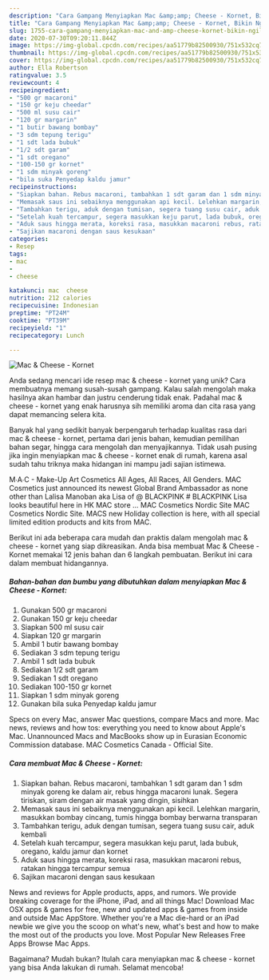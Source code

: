 ```yaml
---
description: "Cara Gampang Menyiapkan Mac &amp;amp; Cheese - Kornet, Bikin Ngiler"
title: "Cara Gampang Menyiapkan Mac &amp;amp; Cheese - Kornet, Bikin Ngiler"
slug: 1755-cara-gampang-menyiapkan-mac-and-amp-cheese-kornet-bikin-ngiler
date: 2020-07-30T09:20:11.844Z
image: https://img-global.cpcdn.com/recipes/aa51779b82500930/751x532cq70/mac-cheese-kornet-foto-resep-utama.jpg
thumbnail: https://img-global.cpcdn.com/recipes/aa51779b82500930/751x532cq70/mac-cheese-kornet-foto-resep-utama.jpg
cover: https://img-global.cpcdn.com/recipes/aa51779b82500930/751x532cq70/mac-cheese-kornet-foto-resep-utama.jpg
author: Ella Robertson
ratingvalue: 3.5
reviewcount: 4
recipeingredient:
- "500 gr macaroni"
- "150 gr keju cheedar"
- "500 ml susu cair"
- "120 gr margarin"
- "1 butir bawang bombay"
- "3 sdm tepung terigu"
- "1 sdt lada bubuk"
- "1/2 sdt garam"
- "1 sdt oregano"
- "100-150 gr kornet"
- "1 sdm minyak goreng"
- "bila suka Penyedap kaldu jamur"
recipeinstructions:
- "Siapkan bahan. Rebus macaroni, tambahkan 1 sdt garam dan 1 sdm minyak goreng ke dalam air, rebus hingga macaroni lunak. Segera tiriskan, siram dengan air masak yang dingin, sisihkan"
- "Memasak saus ini sebaiknya menggunakan api kecil. Lelehkan margarin, masukkan bombay cincang, tumis hingga bombay berwarna transparan"
- "Tambahkan terigu, aduk dengan tumisan, segera tuang susu cair, aduk kembali"
- "Setelah kuah tercampur, segera masukkan keju parut, lada bubuk, oregano, kaldu jamur dan kornet"
- "Aduk saus hingga merata, koreksi rasa, masukkan macaroni rebus, ratakan hingga tercampur semua"
- "Sajikan macaroni dengan saus kesukaan"
categories:
- Resep
tags:
- mac
- 
- cheese

katakunci: mac  cheese 
nutrition: 212 calories
recipecuisine: Indonesian
preptime: "PT24M"
cooktime: "PT39M"
recipeyield: "1"
recipecategory: Lunch

---
```



![Mac &amp; Cheese - Kornet](https://img-global.cpcdn.com/recipes/aa51779b82500930/751x532cq70/mac-cheese-kornet-foto-resep-utama.jpg)

Anda sedang mencari ide resep mac &amp; cheese - kornet yang unik? Cara membuatnya memang susah-susah gampang. Kalau salah mengolah maka hasilnya akan hambar dan justru cenderung tidak enak. Padahal mac &amp; cheese - kornet yang enak harusnya sih memiliki aroma dan cita rasa yang dapat memancing selera kita.

Banyak hal yang sedikit banyak berpengaruh terhadap kualitas rasa dari mac &amp; cheese - kornet, pertama dari jenis bahan, kemudian pemilihan bahan segar, hingga cara mengolah dan menyajikannya. Tidak usah pusing jika ingin menyiapkan mac &amp; cheese - kornet enak di rumah, karena asal sudah tahu triknya maka hidangan ini mampu jadi sajian istimewa.

M∙A∙C - Make-Up Art Cosmetics All Ages, All Races, All Genders. MAC Cosmetics just announced its newest Global Brand Ambassador as none other than Lalisa Manoban aka Lisa of @ BLACKPINK # BLACKPINK Lisa looks beautiful here in HK MAC store … MAC Cosmetics Nordic Site MAC Cosmetics Nordic Site. MACS new Holiday collection is here, with all special limited edition products and kits from MAC.


Berikut ini ada beberapa cara mudah dan praktis dalam mengolah mac &amp; cheese - kornet yang siap dikreasikan. Anda bisa membuat Mac &amp; Cheese - Kornet memakai 12 jenis bahan dan 6 langkah pembuatan. Berikut ini cara dalam membuat hidangannya.

<!--inarticleads1-->

##### Bahan-bahan dan bumbu yang dibutuhkan dalam menyiapkan Mac &amp; Cheese - Kornet:

1. Gunakan 500 gr macaroni
1. Gunakan 150 gr keju cheedar
1. Siapkan 500 ml susu cair
1. Siapkan 120 gr margarin
1. Ambil 1 butir bawang bombay
1. Sediakan 3 sdm tepung terigu
1. Ambil 1 sdt lada bubuk
1. Sediakan 1/2 sdt garam
1. Sediakan 1 sdt oregano
1. Sediakan 100-150 gr kornet
1. Siapkan 1 sdm minyak goreng
1. Gunakan bila suka Penyedap kaldu jamur


Specs on every Mac, answer Mac questions, compare Macs and more. Mac news, reviews and how tos: everything you need to know about Apple&#39;s Mac. Unannounced Macs and MacBooks show up in Eurasian Economic Commission database. MAC Cosmetics Canada - Official Site. 

<!--inarticleads2-->

##### Cara membuat Mac &amp; Cheese - Kornet:

1. Siapkan bahan. Rebus macaroni, tambahkan 1 sdt garam dan 1 sdm minyak goreng ke dalam air, rebus hingga macaroni lunak. Segera tiriskan, siram dengan air masak yang dingin, sisihkan
1. Memasak saus ini sebaiknya menggunakan api kecil. Lelehkan margarin, masukkan bombay cincang, tumis hingga bombay berwarna transparan
1. Tambahkan terigu, aduk dengan tumisan, segera tuang susu cair, aduk kembali
1. Setelah kuah tercampur, segera masukkan keju parut, lada bubuk, oregano, kaldu jamur dan kornet
1. Aduk saus hingga merata, koreksi rasa, masukkan macaroni rebus, ratakan hingga tercampur semua
1. Sajikan macaroni dengan saus kesukaan


News and reviews for Apple products, apps, and rumors. We provide breaking coverage for the iPhone, iPad, and all things Mac! Download Mac OSX apps &amp; games for free, new and updated apps &amp; games from inside and outside Mac AppStore. Whether you&#39;re a Mac die-hard or an iPad newbie we give you the scoop on what&#39;s new, what&#39;s best and how to make the most out of the products you love. Most Popular New Releases Free Apps Browse Mac Apps. 

Bagaimana? Mudah bukan? Itulah cara menyiapkan mac &amp; cheese - kornet yang bisa Anda lakukan di rumah. Selamat mencoba!
